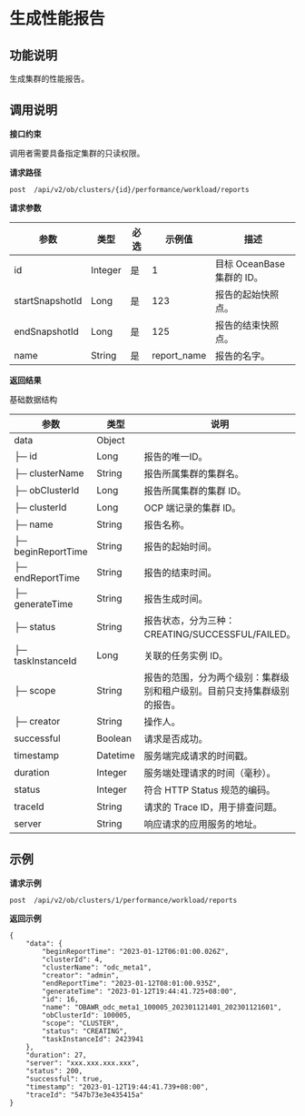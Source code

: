 生成性能报告 
===================================



**功能说明** 
-----------------------------

生成集群的性能报告。

**调用说明** 
-----------------------------

**接口约束** 

调用者需要具备指定集群的只读权限。

**请求路径** 

`post  /api/v2/ob/clusters/{id}/performance/workload/reports`

**请求参数** 

|    参数     |     类型      | 必选 |   示例值    |                                                                                                                        描述                                                                                                                        |
|-----------|-------------|----|----------|--------------------------------------------------------------------------------------------------------------------------------------------------------------------------------------------------------------------------------------------------|
| id | Integer     | 是  | 1        | 目标 OceanBase 集群的 ID。                                                                                                                                                                                                                                         |
| startSnapshotId      | Long     | 是  | 123        | 报告的起始快照点。                                                                                                                                                                                                                                         |
| endSnapshotId      | Long     | 是  | 125        | 报告的结束快照点。                                                                                                                                                                                                                                         |
| name      | String     | 是  | report_name        | 报告的名字。                                                                                                                     |


**返回结果** 

基础数据结构


|     参数      |    类型    |          说明           |
|-------------|----------|-----------------------|
| data        | Object   |                 |
| ├─ id | Long   | 报告的唯一ID。             |
| ├─ clusterName | String   | 报告所属集群的集群名。           |
| ├─ obClusterId | Long   | 报告所属集群的集群 ID。            |
| ├─ clusterId | Long   | OCP 端记录的集群 ID。               |
| ├─ name | String   | 报告名称。            |
| ├─ beginReportTime | String   | 报告的起始时间。            |
| ├─ endReportTime | String   | 报告的结束时间。              |
| ├─ generateTime | String   | 报告生成时间。             |
| ├─ status | String   | 报告状态，分为三种：CREATING/SUCCESSFUL/FAILED。             |
| ├─ taskInstanceId | Long   | 关联的任务实例 ID。            |
| ├─ scope | String   | 报告的范围，分为两个级别：集群级别和租户级别。目前只支持集群级别的报告。             |
| ├─ creator | String   | 操作人。             |
| successful  | Boolean  | 请求是否成功。               |
| timestamp   | Datetime | 服务端完成请求的时间戳。          |
| duration    | Integer  | 服务端处理请求的时间（毫秒）。       |
| status      | Integer  | 符合 HTTP Status 规范的编码。 |
| traceId     | String   | 请求的 Trace ID，用于排查问题。  |
| server      | String   | 响应请求的应用服务的地址。         |



**示例** 
---------------------------

**请求示例** 

```code
post  /api/v2/ob/clusters/1/performance/workload/reports
```



**返回示例** 

```code
{
	"data": {
		"beginReportTime": "2023-01-12T06:01:00.026Z",
		"clusterId": 4,
		"clusterName": "odc_meta1",
		"creator": "admin",
		"endReportTime": "2023-01-12T08:01:00.935Z",
		"generateTime": "2023-01-12T19:44:41.725+08:00",
		"id": 16,
		"name": "OBAWR_odc_meta1_100005_202301121401_202301121601",
		"obClusterId": 100005,
		"scope": "CLUSTER",
		"status": "CREATING",
		"taskInstanceId": 2423941
	},
	"duration": 27,
	"server": "xxx.xxx.xxx.xxx",
	"status": 200,
	"successful": true,
	"timestamp": "2023-01-12T19:44:41.739+08:00",
	"traceId": "547b73e3e435415a"
}
```





